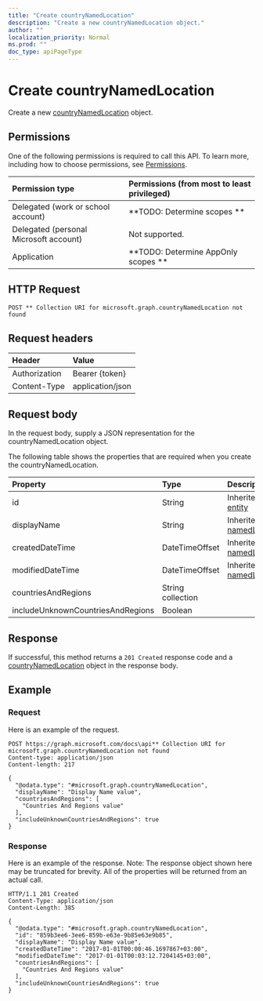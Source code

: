 ```yaml
---
title: "Create countryNamedLocation"
description: "Create a new countryNamedLocation object."
author: ""
localization_priority: Normal
ms.prod: ""
doc_type: apiPageType
---
```


# Create countryNamedLocation

Create a new [countryNamedLocation](../resources/countrynamedlocation.md) object.

## Permissions
One of the following permissions is required to call this API. To learn more, including how to choose permissions, see [Permissions](/concepts/permissions-reference.md).

|Permission type|Permissions (from most to least privileged)|
|:---|:---|
|Delegated (work or school account)|**TODO: Determine scopes **|
|Delegated (personal Microsoft account)|Not supported.|
|Application|**TODO: Determine AppOnly scopes **|

## HTTP Request
<!-- {
  "blockType": "ignored"
}
-->
``` http
POST ** Collection URI for microsoft.graph.countryNamedLocation not found
```

## Request headers
|Header|Value|
|:---|:---|
|Authorization|Bearer {token}|
|Content-Type|application/json|

## Request body
In the request body, supply a JSON representation for the countryNamedLocation object.

The following table shows the properties that are required when you create the countryNamedLocation.

|Property|Type|Description|
|:---|:---|:---|
|id|String| Inherited from [entity](../resources/entity.md)|
|displayName|String| Inherited from [namedLocation](../resources/namedLocation.md)|
|createdDateTime|DateTimeOffset| Inherited from [namedLocation](../resources/namedLocation.md)|
|modifiedDateTime|DateTimeOffset| Inherited from [namedLocation](../resources/namedLocation.md)|
|countriesAndRegions|String collection||
|includeUnknownCountriesAndRegions|Boolean||



## Response
If successful, this method returns a `201 Created` response code and a [countryNamedLocation](../resources/countrynamedlocation.md) object in the response body.

## Example

### Request
Here is an example of the request.
<!-- {
  "blockType": "request",
  "name": "create_countrynamedlocation_from_"
}
-->
``` http
POST https://graph.microsoft.com/docs\api** Collection URI for microsoft.graph.countryNamedLocation not found
Content-type: application/json
Content-length: 217

{
  "@odata.type": "#microsoft.graph.countryNamedLocation",
  "displayName": "Display Name value",
  "countriesAndRegions": [
    "Countries And Regions value"
  ],
  "includeUnknownCountriesAndRegions": true
}
```

### Response
Here is an example of the response. Note: The response object shown here may be truncated for brevity. All of the properties will be returned from an actual call.
<!-- {
  "blockType": "response",
  "truncated": true,
  "@odata.type": "microsoft.graph.countrynamedlocation"
}
-->
``` http
HTTP/1.1 201 Created
Content-Type: application/json
Content-Length: 385

{
  "@odata.type": "#microsoft.graph.countryNamedLocation",
  "id": "859b3ee6-3ee6-859b-e63e-9b85e63e9b85",
  "displayName": "Display Name value",
  "createdDateTime": "2017-01-01T00:00:46.1697867+03:00",
  "modifiedDateTime": "2017-01-01T00:03:12.7204145+03:00",
  "countriesAndRegions": [
    "Countries And Regions value"
  ],
  "includeUnknownCountriesAndRegions": true
}
```

